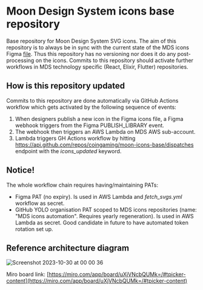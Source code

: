 # Moon Design System icons base repository

Base repository for Moon Design System SVG icons. The aim of this repository is to always be in sync with the current state of the MDS icons Figma [file](https://www.figma.com/file/RDNl9dNTMw2y0LO7K3veak/Dev---Master-Icons-%26-Assets?type=design&node-id=4793-543&mode=design&t=DNuC1ymtgi1g2j23-0). Thus this repository has no versioning nor does it do any post-processing on the icons. Commits to this repository should activate further workflows in MDS technology specific (React, Elixir, Flutter) repositories.

## How is this repository updated

Commits to this repository are done automatically via GitHub Actions workflow which gets activated by the following sequence of events:

1) When designers publish a new icon in the Figma icons file, a Figma webhook triggers from the Figma PUBLISH_LIBRARY event.
2) The webhook then triggers an AWS Lambda on MDS AWS sub-account.
3) Lambda triggers GH Actions workflow by hitting https://api.github.com/repos/coingaming/moon-icons-base/dispatches endpoint with the _icons_updated_ keyword.

## Notice!

The whole workflow chain requires having/maintaining PATs:

- Figma PAT (no expiry). Is used in AWS Lambda and _fetch_svgs.yml_ workflow as secret.
- GitHub YOLO organisation PAT scoped to MDS icons repositories (name: "MDS icons automation". Requires yearly regeneration). Is used in AWS Lambda as secret. Good candidate in future to have automated token rotation set up.

## Reference architecture diagram

![Screenshot 2023-10-30 at 00 00 36](https://github.com/coingaming/moon-icons-base/assets/46851868/db2cb28d-c3f5-4b07-9100-d3b6f1f10120)

Miro board link: [https://miro.com/app/board/uXjVNcbQUMk=/#tpicker-content](https://miro.com/app/board/uXjVNcbQUMk=/#tpicker-content)
